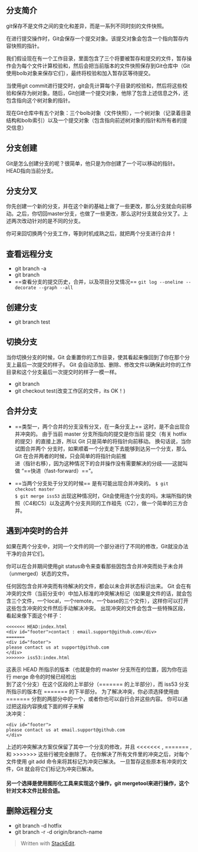 ## 分支简介
git保存不是文件之间的变化和差异，而是一系列不同时刻的文件快照。

在进行提交操作时，Git会保存一个提交对象。该提交对象会包含一个指向暂存内容快照的指针。

我们假设现在有一个工作目录，里面包含了三个将要被暂存和提交的文件，暂存操作会为每个文件计算校验和，然后会把当前版本的文件快照保存到Git仓库中（Git使用bolb对象来保存它们），最终将校验和加入暂存区等待提交。

当使用git commit进行提交时，git会先计算每个子目录的校验和，然后将这些校验和保存为树对象。随后，Git创建一个提交对象，他除了包含上述信息之外，还包含指向这个树对象的指针。

现在Git仓库中有五个对象：三个bolb对象（文件快照），一个树对象（记录着目录结构和bolb索引）以及一个提交对象（包含指向前述树对象的指针和所有者的提交信息）
## 分支创建
Git是怎么创建分支的呢？很简单，他只是为你创建了一个可以移动的指针。HEAD指向当前分支。
## 分支分叉
你先创建一个新的分支，并在这个新的基础上做了一些更改，那么分支就会向前移动。之后，你切回master分支，也做了一些更改，那么这时分支就会分叉了。上述两次改动针对的是不同的分支。

你可来回切换两个分支工作，等到时机成熟之后，就把两个分支进行合并！
## 查看远程分支
- git branch -a
- git branch
- ==查看分支的提交历史，合并，以及项目分叉情况==
`git log --oneline --decorate --graph --all`
## 创建分支
- git branch test
## 切换分支
当你切换分支的时候，Git 会重置你的工作目录，使其看起来像回到了你在那个分支上最后一次提交的样子。
Git 会自动添加、删除、修改文件以确保此时你的工作目录和这个分支最后一次提交时的样子一模一样。
- git branch
- git checkout test(改变工作区的文件，its OK！)
## 合并分支
- ==类型一，两个合并的分支没有分叉，在一条分支上==
这时，是不会出现合并冲突的。
由于当前 master 分支所指向的提交是你当前  提交（有关 hotfix 的提交）的直接上游，所以 Git 只是简单的将指针向前移动。 换句话说，当你试图合并两个  分支时，如果顺着一个分支走下去能够到达另一个分支，那么 Git 在合并两者的时候，只会简单的将指针向前推  
进（指针右移），因为这种情况下的合并操作没有需要解决的分歧——这就叫做 “==快进（fast-forward）==”。

- ==当两个分支处于分叉的时候==
是有可能出现合并冲突的。
`$ git checkout master  `  
`$ git merge iss53`
出现这种情况时，Git会使用连个分支的吗，末端所指的快照（C4和C5）以及这两个分支共同的工作祖先（C2），做一个简单的三方合并。

## 遇到冲突时的合并
如果在两个分支中，对同一个文件的同一个部分进行了不同的修改，Git就没办法干净的合并它们。

你可以在合并期间使用git status命令来查看那些因包含合并冲突而处于未合并（unmerged）状态的文件。

任何因包含合并冲突而有待解决的文件，都会以未合并状态标识出来。 Git 会在有冲突的文件（当前分支中）中加入标准的冲突解决标记（如果是文件的话，就会包含三个文件，一个local，一个remote，一个base的三个文件），这样你可以打开这些包含冲突的文件然后手动解决冲突。 出现冲突的文件会包含一些特殊区段，看起来像下面这个样子：  
```
<<<<<<< HEAD:index.html  
<div id="footer">contact : email.support@github.com</div>  
=======  
<div id="footer">  
please contact us at support@github.com  
</div>  
>>>>>>> iss53:index.html  
```
这表示 HEAD 所指示的版本（也就是你的 master 分支所在的位置，因为你在运行 merge 命令的时候已经检出  
到了这个分支）在这个区段的上半部分（======= 的上半部分），而 iss53 分支所指示的版本在 ======= 的下半部分。 为了解决冲突，你必须选择使用由 =======  分割的两部分中的一个，或者你也可以自行合并这些内容。
你可以通过把这段内容换成下面的样子来解  
决冲突：  
```
<div id="footer">  
please contact us at email.support@github.com  
</div>
```  
上述的冲突解决方案仅保留了其中一个分支的修改，并且 <<<<<<< , ======= , 和 >>>>>>> 这些行被完全删除了。 在你解决了所有文件里的冲突之后，对每个文件使用 git add 命令来将其标记为冲突已解决。 一旦暂存这些原本有冲突的文件，Git 就会将它们标记为冲突已解决。
#### 另一个选择是使用图形化工具来实现这个操作，git mergetool来进行操作，这个针对文本文件比较合适。
## 删除远程分支
- git branch -d hotfix
- git branch -r -d origin/branch-name



> Written with [StackEdit](https://stackedit.io/).
<!--stackedit_data:
eyJoaXN0b3J5IjpbMTg0MjE1Mjc5MCwtMjYwMzMxNjIxLC0xNj
I1Njc5MjA1XX0=
-->